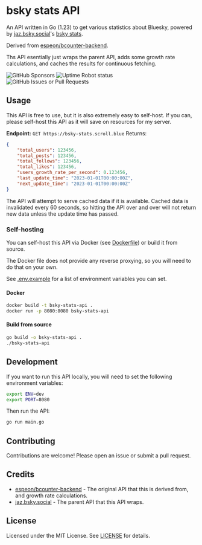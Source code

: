 # bsky stats API

An API written in Go (1.23) to get various statistics about Bluesky, powered by [jaz.bsky.social](https://bsky.app/profile/jaz.bsky.social)'s [bsky stats](https://bsky.jazco.dev/stats).

Derived from [espeon/bcounter-backend](https://github.com/espeon/bcounter-backend).

Ths API esentially just wraps the parent API, adds some growth rate calculations, and caches the results for continuous fetching.

![GitHub Sponsors](https://img.shields.io/github/sponsors/dickeyy)
![Uptime Robot status](https://img.shields.io/uptimerobot/status/m798029245-89fa0c4d65d3f1d0c99dacb6)
![GitHub Issues or Pull Requests](https://img.shields.io/github/issues/dickeyy/bsky-stats-api)

## Usage

This API is free to use, but it is also extremely easy to self-host. If you can, please self-host this API as it will save on resources for my server.

**Endpoint:** `GET https://bsky-stats.scroll.blue`
Returns:

```json
{
	"total_users": 123456,
	"total_posts": 123456,
	"total_follows": 123456,
	"total_likes": 123456,
	"users_growth_rate_per_second": 0.123456,
	"last_update_time": "2023-01-01T00:00:00Z",
	"next_update_time": "2023-01-01T00:00:00Z"
}
```

The API will attempt to serve cached data if it is available. Cached data is invalidated every 60 seconds, so hitting the API over and over will not return new data unless the update time has passed.

### Self-hosting

You can self-host this API via Docker (see [Dockerfile](./Dockerfile)) or build it from source.

The Docker file does not provide any reverse proxying, so you will need to do that on your own.

See [.env.example](./.env.example) for a list of environment variables you can set.

#### Docker

```bash
docker build -t bsky-stats-api .
docker run -p 8080:8080 bsky-stats-api
```

#### Build from source

```bash
go build -o bsky-stats-api .
./bsky-stats-api
```

## Development

If you want to run this API locally, you will need to set the following environment variables:

```bash
export ENV=dev
export PORT=8080
```

Then run the API:

```bash
go run main.go
```

## Contributing

Contributions are welcome! Please open an issue or submit a pull request.

## Credits

-   [espeon/bcounter-backend](https://github.com/espeon/bcounter-backend) - The original API that this is derived from, and growth rate calculations.
-   [jaz.bsky.social](https://bsky.app/profile/jaz.bsky.social) - The parent API that this API wraps.

## License

Licensed under the MIT License. See [LICENSE](./LICENSE) for details.
